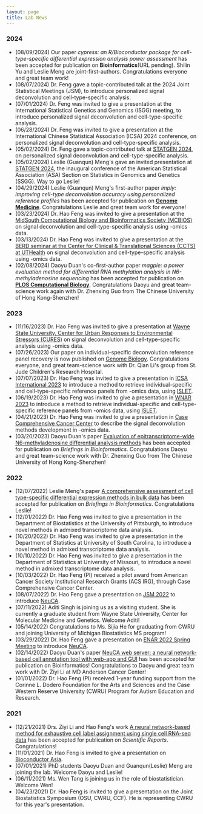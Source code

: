 ```yaml
---
layout: page
title: Lab News
---
```

### 2024
- (08/09/2024) Our paper *cypress: an R/Bioconductor package for cell-type-specific differential expression analysis power assessment* has been accepted for publication on **Bioinformatics**(URL pending). Shilin Yu and Leslie Meng are joint-first-authors. Congratulations everyone and great team work!
- (08/07/2024) Dr. Feng gave a topic-contributed talk at the 2024 Joint Statistical Meetings (JSM), to introduce personalized signal deconvolution and cell-type-specific analysis.
- (07/01/2024) Dr. Feng was invited to give a presentation at the International Statistical Genetics and Genomics (ISGG) meeting, to introduce personalized signal deconvolution and cell-type-specific analysis.
- (06/28/2024) Dr. Feng was invited to give a presentation at the International Chinese Statistical Association (ICSA) 2024 conference, on personalized signal deconvolution and cell-type-specific analysis.
- (05/02/2024) Dr. Feng gave a topic-contributed talk at [STATGEN 2024](https://www.publichealth.pitt.edu/statgen-2024-conference-statistics-genomics-and-genetics), on personalized signal deconvolution and cell-type-specific analysis.
- (05/02/2024) Leslie (Guanqun) Meng's gave an invited presentation at [STATGEN 2024](https://www.publichealth.pitt.edu/statgen-2024-conference-statistics-genomics-and-genetics), the inaugural conference of the American Statistical Association (ASA) Section on Statistics in Genomics and Genetics (SSGG). Way to go Leslie!
- (04/29/2024) Leslie (Guanqun) Meng's first-author paper *imply: improving cell-type deconvolution accuracy using personalized reference profiles* has been accepted for publication on [**Genome Medicine**](https://genomemedicine.biomedcentral.com/articles/10.1186/s13073-024-01338-z). Congratulations Leslie and great team work for everyone!
- (03/23/2024) Dr. Hao Feng was invited to give a presentation at the [MidSouth Computational Biology and Bioinformatics Society (MCBIOS)](https://2024.mcbios.com/) on signal deconvolution and cell-type-specific analysis using -omics data. 
- (03/13/2024) Dr. Hao Feng was invited to give a presentation at the [BERD seminar at the Center for Clinical & Translational Sciences (CCTS) at UTHealth](https://www.uth.edu/ccts/services/berd) on signal deconvolution and cell-type-specific analysis using -omics data. 
- (02/08/2024) Daoyu Duan's co-first-author paper *magpie: a power evaluation method for differential RNA methylation analysis in N6-methyladenosine sequencing* has been accepted for publication on [**PLOS Computational Biology**](https://journals.plos.org/ploscompbiol/article?id=10.1371/journal.pcbi.1011875). Congratulations Daoyu and great team-science work again with Dr. Zhenxing Guo from The Chinese University of Hong Kong-Shenzhen!

### 2023
- (11/16/2023) Dr. Hao Feng was invited to give a presentation at [Wayne State University, Center for Urban Responses to Environmental Stressors (CURES)](https://cures.wayne.edu/) on signal deconvolution and cell-type-specific analysis using -omics data. 
- (07/26/2023) Our paper on individual-specific deconvolution reference panel recovery is now published on [Genome Biology](https://doi.org/10.1186/s13059-023-03014-8). Congratulations everyone, and great team-science work with Dr. Qian Li's group from St. Jude Children's Research Hospital. 
- (07/07/2023) Dr. Hao Feng was invited to give a presentation in [ICSA International 2023](https://international2023.icsa.org/) to introduce a method to retrieve individual-specific and cell-type-specific reference panels from -omics data, using [ISLET](https://bioconductor.org/packages/ISLET/). 
- (06/19/2023) Dr. Hao Feng was invited to give a presentation in [WNAR 2023](https://www.wnar.org/wnar2023) to introduce a method to retrieve individual-specific and cell-type-specific reference panels from -omics data, using [ISLET](https://bioconductor.org/packages/ISLET/). 
- (04/21/2023) Dr. Hao Feng was invited to give a presentation in [Case Comprehensive Cancer Center](https://case.edu/cancer/) to describe the signal deconvolution methods development in -omics data. 
- (03/20/2023) Daoyu Duan's paper [Evaluation of epitranscriptome-wide N6-methyladenosine differential analysis methods](https://doi.org/10.1093/bib/bbad139) has been accepted for publication on *Briefings in Bioinformatics*. Congratulations Daoyu and great team-science work with Dr. Zhenxing Guo from The Chinese University of Hong Kong-Shenzhen!

### 2022
- (12/07/2022) Leslie Meng's paper [A comprehensive assessment of cell type-specific differential expression methods in bulk data](https://doi.org/10.1093/bib/bbac516) has been accepted for publication on *Briefings in Bioinformatics*. Congratulations Leslie!
- (12/01/2022) Dr. Hao Feng was invited to give a presentation in the Department of Biostatistics at the University of Pittsburgh, to introduce novel methods in admixed transcriptome data analysis. 
- (10/20/2022) Dr. Hao Feng was invited to give a presentation in the Department of Statistics at University of South Carolina, to introduce a novel method in admixed transcriptome data analysis. 
- (10/10/2022) Dr. Hao Feng was invited to give a presentation in the Department of Statistics at University of Missouri, to introduce a novel method in admixed transcriptome data analysis. 
- (10/03/2022) Dr. Hao Feng (PI) received a pilot award from American Cancer Society Institutional Research Grants (ACS IRG), through Case Comprehensive Cancer Center. 
- (08/07/2022) Dr. Hao Feng gave a presentation on [JSM 2022](https://ww2.amstat.org/meetings/jsm/2022/) to introduce [NeuCA](https://bioconductor.org/packages/NeuCA/). 
- (07/11/2022) Aditi Singh is joining us as a visiting student. She is currently a graduate student from Wayne State University, Center for Molecular Medicine and Genetics. Welcome Aditi!
- (05/14/2022) Congratulations to Ms. Sijia He for graduating from CWRU and joining University of Michigan Biostatistics MS program! 
- (03/29/2022) Dr. Hao Feng gave a presentation on [ENAR 2022 Spring Meeting](https://www.enar.org/meetings/spring2022/) to introduce [NeuCA](https://bioconductor.org/packages/NeuCA/). 
- (02/14/2022) Daoyu Duan's paper [NeuCA web server: a neural network-based cell annotation tool with web-app and GUI](https://doi.org/10.1093/bioinformatics/btac108) has been accepted for publication on Bioinformatics! Congratulations to Daoyu and great team work with Dr. Ziyi Li at MD Anderson Cancer Center! 
- (01/01/2022) Dr. Hao Feng (PI) received 1-year funding support from the Corinne L. Dodero Foundation for the Arts and Sciences and the Case Western Reserve University (CWRU) Program for Autism Education and Research. 

### 2021

- (12/21/2021) Drs. Ziyi Li and Hao Feng's work [A neural network-based method for exhaustive cell label assignment using single cell RNA-seq data](https://www.nature.com/articles/s41598-021-04473-4) has been accepted for publication on *Scientific Reports*. Congratulations!
- (11/01/2021) Dr. Hao Feng is invited to give a presentation on [Bioconductor Asia](https://biocasia2021.bioconductor.org/). 
- (07/01/2021) PhD students Daoyu Duan and Guanqun(Leslie) Meng are joining the lab. Welcome Daoyu and Leslie!
- (06/11/2021) Ms. Wen Tang is joining us in the role of biostatistician. Welcome Wen!
- (04/23/2021) Dr. Hao Feng is invited to give a presentation on the Joint Biostatistics Symposium (OSU, CWRU, CCF). He is representing CWRU for this year's presentation. 

